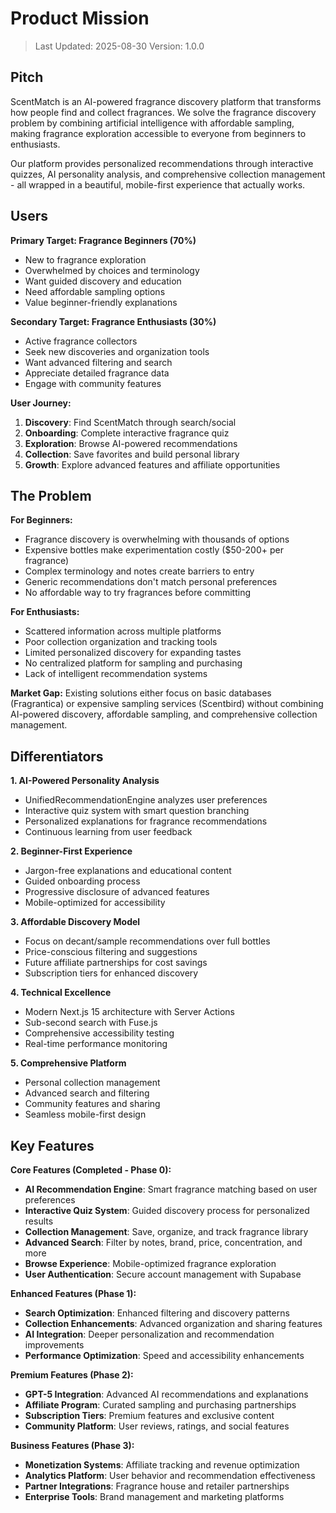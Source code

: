 # Product Mission

> Last Updated: 2025-08-30
> Version: 1.0.0

## Pitch

ScentMatch is an AI-powered fragrance discovery platform that transforms how people find and collect fragrances. We solve the fragrance discovery problem by combining artificial intelligence with affordable sampling, making fragrance exploration accessible to everyone from beginners to enthusiasts.

Our platform provides personalized recommendations through interactive quizzes, AI personality analysis, and comprehensive collection management - all wrapped in a beautiful, mobile-first experience that actually works.

## Users

**Primary Target: Fragrance Beginners (70%)**

- New to fragrance exploration
- Overwhelmed by choices and terminology
- Want guided discovery and education
- Need affordable sampling options
- Value beginner-friendly explanations

**Secondary Target: Fragrance Enthusiasts (30%)**

- Active fragrance collectors
- Seek new discoveries and organization tools
- Want advanced filtering and search
- Appreciate detailed fragrance data
- Engage with community features

**User Journey:**

1. **Discovery**: Find ScentMatch through search/social
2. **Onboarding**: Complete interactive fragrance quiz
3. **Exploration**: Browse AI-powered recommendations
4. **Collection**: Save favorites and build personal library
5. **Growth**: Explore advanced features and affiliate opportunities

## The Problem

**For Beginners:**

- Fragrance discovery is overwhelming with thousands of options
- Expensive bottles make experimentation costly ($50-200+ per fragrance)
- Complex terminology and notes create barriers to entry
- Generic recommendations don't match personal preferences
- No affordable way to try fragrances before committing

**For Enthusiasts:**

- Scattered information across multiple platforms
- Poor collection organization and tracking tools
- Limited personalized discovery for expanding tastes
- No centralized platform for sampling and purchasing
- Lack of intelligent recommendation systems

**Market Gap:**
Existing solutions either focus on basic databases (Fragrantica) or expensive sampling services (Scentbird) without combining AI-powered discovery, affordable sampling, and comprehensive collection management.

## Differentiators

**1. AI-Powered Personality Analysis**

- UnifiedRecommendationEngine analyzes user preferences
- Interactive quiz system with smart question branching
- Personalized explanations for fragrance recommendations
- Continuous learning from user feedback

**2. Beginner-First Experience**

- Jargon-free explanations and educational content
- Guided onboarding process
- Progressive disclosure of advanced features
- Mobile-optimized for accessibility

**3. Affordable Discovery Model**

- Focus on decant/sample recommendations over full bottles
- Price-conscious filtering and suggestions
- Future affiliate partnerships for cost savings
- Subscription tiers for enhanced discovery

**4. Technical Excellence**

- Modern Next.js 15 architecture with Server Actions
- Sub-second search with Fuse.js
- Comprehensive accessibility testing
- Real-time performance monitoring

**5. Comprehensive Platform**

- Personal collection management
- Advanced search and filtering
- Community features and sharing
- Seamless mobile-first design

## Key Features

**Core Features (Completed - Phase 0):**

- **AI Recommendation Engine**: Smart fragrance matching based on user preferences
- **Interactive Quiz System**: Guided discovery process for personalized results
- **Collection Management**: Save, organize, and track fragrance library
- **Advanced Search**: Filter by notes, brand, price, concentration, and more
- **Browse Experience**: Mobile-optimized fragrance exploration
- **User Authentication**: Secure account management with Supabase

**Enhanced Features (Phase 1):**

- **Search Optimization**: Enhanced filtering and discovery patterns
- **Collection Enhancements**: Advanced organization and sharing features
- **AI Integration**: Deeper personalization and recommendation improvements
- **Performance Optimization**: Speed and accessibility enhancements

**Premium Features (Phase 2):**

- **GPT-5 Integration**: Advanced AI recommendations and explanations
- **Affiliate Program**: Curated sampling and purchasing partnerships
- **Subscription Tiers**: Premium features and exclusive content
- **Community Platform**: User reviews, ratings, and social features

**Business Features (Phase 3):**

- **Monetization Systems**: Affiliate tracking and revenue optimization
- **Analytics Platform**: User behavior and recommendation effectiveness
- **Partner Integrations**: Fragrance house and retailer partnerships
- **Enterprise Tools**: Brand management and marketing platforms
